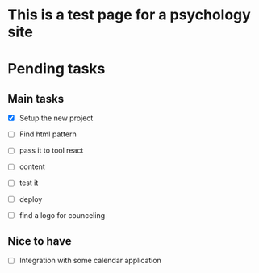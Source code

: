 # This is a test page for a psychology site

# Pending tasks

## Main tasks

- [x] Setup the new project
- [ ] Find html pattern
- [ ] pass it to tool react
- [ ] content
- [ ] test it
- [ ] deploy

- [ ] find a logo for counceling

## Nice to have

- [ ] Integration with some calendar application
